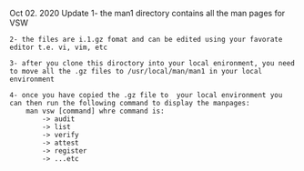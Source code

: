 
Oct 02. 2020 Update
	1- the man1 directory contains all the man pages for VSW

	2- the files are i.1.gz fomat and can be edited using your favorate editor t.e. vi, vim, etc

	3- after you clone this diroctory into your local enironment, you need to move all the .gz files to /usr/local/man/man1 in your local environment

	4- once you have copied the .gz file to  your local environment you can then run the following command to display the manpages:
		man vsw [command] whre command is:
			-> audit
			-> list
			-> verify
			-> attest
			-> register
			-> ...etc
